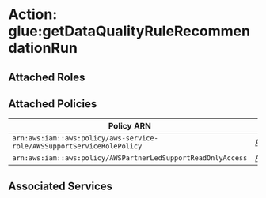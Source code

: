 # Action: glue:getDataQualityRuleRecommendationRun

## Attached Roles

## Attached Policies

| Policy ARN | Policy Name |
|------------|-------------|
| `arn:aws:iam::aws:policy/aws-service-role/AWSSupportServiceRolePolicy` | [AWSSupportServiceRolePolicy](../policies.md#awssupportservicerolepolicy) |
| `arn:aws:iam::aws:policy/AWSPartnerLedSupportReadOnlyAccess` | [AWSPartnerLedSupportReadOnlyAccess](../policies.md#awspartnerledsupportreadonlyaccess) |

## Associated Services


